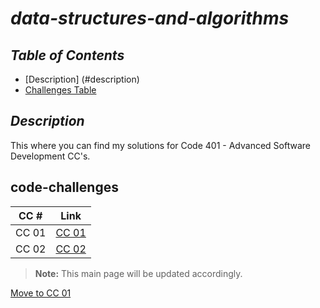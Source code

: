 # ***data-structures-and-algorithms***

## ***Table of Contents***

- [Description] (#description)
- [Challenges Table](#code-challenges)

## ***Description***

This where you can find my solutions for Code 401 - Advanced Software Development CC's.

## code-challenges

| CC #      | Link |
| ----------- | ----------- |
| CC 01     | [CC 01](./array_reverse/README.md) |
| CC 02     | [CC 02](./array_insert_shift/README.md) |

> **Note:** This main page will be updated accordingly.

[Move to CC 01](./array_reverse/README.md)

